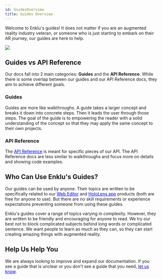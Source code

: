 ```yaml
---
id: GuidesOverview
title: Guides Overview
---
```


Welcome to Enklu's guides!  It does not matter if you are an augmented reality industry veteran, or someone who is just starting to embark on their AR journey, our guides are here to help.

<img src="/documentation/live/latest/img/undraw_steps.svg" style="max-height: 300px"/>

## Guides vs API Reference

Our docs fall into 2 main categories: **Guides** and the **API Reference**.  While there is some overlap between our guides and our API Reference docs, they aim to achieve different goals.

### Guides

Guides are more like walkthroughs. A guide takes a larger concept and breaks it down into concrete steps. Then it leads the user through those steps.  The goal of the guide is to empowering the reader with a solid understanding of the concept so that they may apply the same concept to their own projects. 

### API Reference

The <a style="color:#0000ee" href="/documentation/live/latest/docs/APIReferenceOverview"><u>API Reference</u></a> is meant for specific pieces of our API. The API Reference docs are less similar to walkthroughs and focus more on details and showing code examples.

## Who Can Use Enklu's Guides?

Our guides can be used by anyone.  Their topics are written to be specifically related to our <a style="color:#0000ee" href="https://cloud.enklu.com/"><u>Web Editor</u></a> and <a style="color:#0000ee" href="https://www.microsoft.com/en-us/p/enklu/9pkhwgcx8f3n"><u>HoloLens app</u></a> products (both are free for anyone to use).  But there are no skill requirements or experience expectations preventing someone from using these guides.

Enklu's guides cover a range of topics varying in complexity.  However, they are written to be friendly and encouraging for anyone to read.  We try our best not to block complicated subjects behind long words or complicated sentence.  We want people to learn as much as they can, so they can start creating amazing things with augmented reality.

## Help Us Help You

We are always looking to improve and expand our documentation.  If you see a guide that is unclear or you don't see a guide that you need, <a style="color:#0000ee" href="/documentation/live/latest/contact"><u>let us know</u></a>.